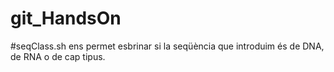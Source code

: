 # git_HandsOn
#seqClass.sh ens permet esbrinar si la seqüència que introduim és de DNA, de RNA o de cap tipus.
